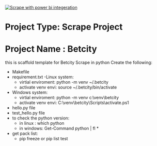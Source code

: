 [![Scrape with power bi integeration](https://github.com/mohelwah/powerBi_scrape_intgration/actions/workflows/main.yml/badge.svg)](https://github.com/mohelwah/powerBi_scrape_intgration/actions/workflows/main.yml)


# Project Type: Scrape Project
# Project Name : Betcity 

this is scaffold template for Betcity Scrape in python 
 Create the following:
 - Makefile
 - requirement.txt
 -Linux system:
    - virtial enviroment: python -m venv ~/.betcity
    - activate venv envi: source ~/.betcity/bin/activate
 - Windows system:
    - virtial enviroment: python -m venv c:\venv\betcity
    - activate venv envi:   C:\venv\betcity\Scripts\activate.ps1
 - hello.py file
 - test_hello.py file 
 - to check the python version:
    - in linux : which python  
    - in windows: Get-Command python | fl *
 - get pack list:
    - pip freeze or pip list 
    test